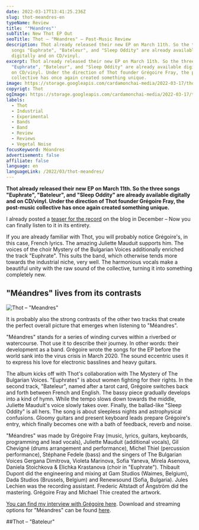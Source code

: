 ```yaml
---
date: 2022-03-17T13:41:25.236Z
slug: thot-meandres-en
typeName: Review
title: '"Méandres"'
subTitle: New Thot EP Out
seoTitle: Thot – "Méandres" – Post-Music Review
description: Thot already released their new EP on March 11th. So the three
  songs "Euphrate", "Bateleur", and "Sleep Oddity" are already available
  digitally and on CD/vinyl.
excerpt: Thot already released their new EP on March 11th. So the three songs
  "Euphrate", "Bateleur", and "Sleep Oddity" are already available digitally and
  on CD/vinyl. Under the direction of Thot founder Grégoire Fray, the post-music
  collective has once again created something unique.
image: https://storage.googleapis.com/cardamonchai-media/2022-03-17/thot-meandres-le-bateleur-png-imagine-383838_000000_1024_768/640.webp
copyrigt: Thot
ogImage: https://storage.googleapis.com/cardamonchai-media/2022-03-17/thot-meandres-fb-png-imagine-383838_605f60_1200_628/640.webp
labels:
  - Thot
  - Industrial
  - Experimental
  - Bands
  - Band
  - Review
  - Reviews
  - Vegetal Noise
focusKeyword: Méandres
advertisement: false
affiliate: false
language: en
languageLink: /2022/03/thot-meandres/
---
```

**Thot already released their new EP on March 11th. So the three songs "Euphrate", "Bateleur", and "Sleep Oddity" are already available digitally and on CD/vinyl. Under the direction of Thot founder Grégoire Fray, the post-music collective has once again created something unique.**

I already posted a [teaser for the record](/2021/12/karin-park-thot-perry-frank-en/) on the blog in December – Now you can finally listen to it in its entirety. 

If you are already familiar with Thot, you will probably notice Grégoire's, in this case, French lyrics. The amazing Juliette Mauduit supports him. The voices of the choir Mystery of the Bulgarian Voices additionally enriched the track "Euphrate". This suits the band, which otherwise tends more towards the industrial niche, very well. The harmonious vocals make a beautiful unity with the raw sound of the collective, turning it into something completely new.

## "Méandres" lives from its contrasts

![Thot – "Meandres"](https://storage.googleapis.com/cardamonchai-media/2022-03-17/thot-meandres-png-imagine-080808_4c4a4d_1024_768/640.webp)

It is probably also the strong contrasts of the other two tracks that create the perfect overall picture that emerges when listening to "Méandres".

"Méandres" stands for a series of winding curves within a riverbed or watercourse. Thot use it to describe their journey. In other words: their development as a band. Grégoire wrote the songs for the EP before the world sank into the virus crisis in March 2020. The sound eccentric uses it to express his love for electronic basslines and heavy guitars.

The album kicks off with Thot's collaboration with The Mystery of The Bulgarian Voices. "Euphrates" is about women fighting for their rights. In the second track, "Bateleur", named after a tarot card, Grégoire switches back and forth between French and English. The bassy piece gradually develops into a kind of hymn. While the tempo slows down towards the middle, Juliette Mauduit's voice slowly takes over. Finally, the ballad-like "Sleep Oddity" is all hers. The song is about sleepless nights and astrophysical confusions. Gloomy guitars and present keyboard leads prepare Grégoire's entry, which finally becomes one with a bath of feedback, reverb and noise.

"Méandres" was made by Grégoire Fray (music, lyrics, guitars, keyboards, programming and lead vocals), Juliette Mauduit (additional vocals), Gil Chevigné (drums arrangement and performance), Michel Thiel (percussion performance), Stéphane Fedele (bass) and the singers of The Bulgarian Voices Gergana Dimitrova, Violeta Marinova, Sofia Yaneva, Mirela Asenova, Daniela Stoichkova & Elichka Krastanova (choir in "Euphrate"). Thibault Dupont did the engineering and mixing at Gam Studios (Waimes, Belgium), Dada Studios (Brussels, Belgium) and Renewsound (Sofia, Bulgaria). Jules Lechien was the recording assistant. Frederic Altstadt of Ångström did the mastering. Grégoire Fray and Michael Thie created the artwork.

[You can find my interview with Grégoire here](/2021/04/thot-interview-en). Download and streaming options for "Méandres" can be found [here](thotweb.net/meandres).

##Thot – "Bateleur"

<YouTube id="pQO0VdufOXY" />